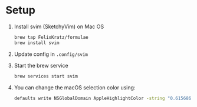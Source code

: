 # Setup

1. Install svim (SketchyVim) on Mac OS

    ```sh
    brew tap FelixKratz/formulae
    brew install svim
    ```

2. Update config in `.config/svim`
3. Start the brew service

    ```sh
    brew services start svim
    ```

4. You can change the macOS selection color using:

    ```sh
    defaults write NSGlobalDomain AppleHighlightColor -string "0.615686 0.823529 0.454902"
    ```
